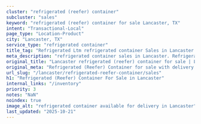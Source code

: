 ```yaml
---
cluster: "refrigerated (reefer) container"
subcluster: "sales"
keyword: "refrigerated (reefer) container for sale Lancaster, TX"
intent: "Transactional-Local"
page_type: "Location-Product"
city: "Lancaster, TX"
service_type: "refrigerated container"
title_tag: "Refrigerated Ltm refrigerated container Sales in Lancaster | LC Container"
meta_description: "refrigerated container sales in Lancaster. Refrigerated containers with climate control. Fast delivery, competitive pricing. Serving refrigerated reefer container area. Quote ID: ATF. Call (214) 524-4168 for your free quote today."
original_title: "Lancaster refrigerated (reefer) container for sale | LC"
original_meta: "Refrigerated (Reefer) Container for sale with delivery in Lancaster, TX. LC Container — local Since 2003. Get pricing today."
url_slug: "/lancaster/refrigerated-reefer-container/sales"
h1: "Refrigerated (Reefer) Container For Sale in Lancaster"
internal_links: "/inventory"
priority: 3
notes: "NaN"
noindex: true
image_alt: "refrigerated container available for delivery in Lancaster"
last_updated: "2025-10-21"
---
```


<!-- TODO: Add unique city/inventory copy, images, and internal links here. -->
